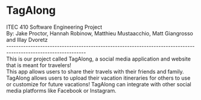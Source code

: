 # TagAlong
ITEC 410 Software Engineering Project<br/>
By: Jake Proctor, Hannah Robinow, Matthieu Mustaacchio, Matt Giangrosso and Illay Dvoretz <br />
---------------------------------------------------------------------------------------------------------------<br/>
This is our project called TagAlong, a social media application and website that is meant for travelers!<br/> 
This app allows users to share their travels with their friends and family.<br/> 
TagAlong allows users to upload their vacation itineraries for others to use or customize for future vacations!
TagAlong can integrate with other social media platforms like Facebook or Instagram.
